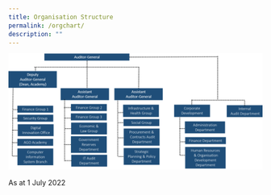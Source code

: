```yaml
---
title: Organisation Structure
permalink: /orgchart/
description: ""
---
```


![](/images/OrgChart1Jul2022.png)

As at 1 July 2022